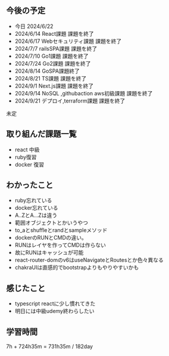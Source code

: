 ## 今後の予定
- 今日 2024/6/22
- 2024/6/14 React課題 課題を終了
- 2024/6/17 Webセキュリティ課題 課題を終了
- 2024/7/7 railsSPA課題 課題を終了
- 2024/7/10 Go1課題 課題を終了
- 2024/7/24 Go2課題 課題を終了
- 2024/8/14 GoSPA課題終了
- 2024/8/21 TS課題 課題を終了
- 2024/9/1 Next.js課題 課題を終了
- 2024/9/14 NoSQL ,githubaction aws初級課題 課題を終了
- 2024/9/21 デプロイ,terraform課題 課題を終了

未定

## 取り組んだ課題一覧
- react 中級
- ruby復習
- docker 復習
## わかったこと
- ruby忘れている 
- docker忘れている
- A..ZとA...Zは違う
- 範囲オブジェクトとかいうやつ
- to_aとshuffleとrandとsampleメソッド
- dockerのRUNとCMDの違い。
- RUNはレイヤを作ってCMDは作らない
- 故にRUNはキャッシュが可能
- react-router-domのv6はuseNavigateとRoutesとか色々異なる
- chakraUIは直感的でbootstrapよりもやりやすいかも
## 感じたこと
- typescript reactに少し慣れてきた
- 明日には中級udemy終わらしたい
## 学習時間
7h + 724h35m
= 731h35m  / 182day